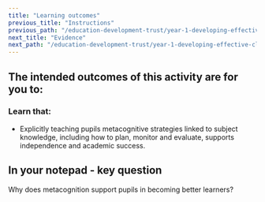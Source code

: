 ```yaml
---
title: "Learning outcomes"
previous_title: "Instructions"
previous_path: "/education-development-trust/year-1-developing-effective-classroom-practice/spring-week-2-ect-instructions"
next_title: "Evidence"
next_path: "/education-development-trust/year-1-developing-effective-classroom-practice/spring-week-2-ect-evidence"
---
```


## The intended outcomes of this activity are for you to:

### Learn that:

- Explicitly teaching pupils metacognitive strategies linked to subject knowledge, including how to plan, monitor and evaluate, supports independence and academic success.

## In your notepad - key question

Why does metacognition support pupils in becoming better learners?
